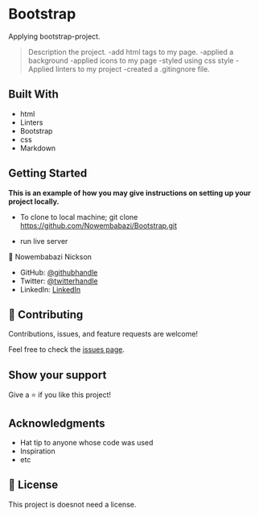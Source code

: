 # Bootstrap
Applying bootstrap-project.


> Description the project.
-add html tags to my page.
-applied a background
-applied icons to my page
-styled using css style
-Applied linters to my project
-created a .gitingnore file.


## Built With

- html
- Linters
- Bootstrap
- css
- Markdown



## Getting Started

**This is an example of how you may give instructions on setting up your project locally.**
- To clone to local machine; git clone https://github.com/Nowembabazi/Bootstrap.git

- run live server

👤 Nowembabazi Nickson

- GitHub: [@githubhandle](https://github.com/Nowembabazi)
- Twitter: [@twitterhandle](https://twitter.com/NowembabaziN)
- LinkedIn: [LinkedIn](https://www.linkedin.com/in/nowembabazi-nickson-181077247/)


## 🤝 Contributing

Contributions, issues, and feature requests are welcome!

Feel free to check the [issues page](../../issues/).

## Show your support

Give a ⭐️ if you like this project!

## Acknowledgments

- Hat tip to anyone whose code was used
- Inspiration
- etc

## 📝 License

This project is doesnot need a license.